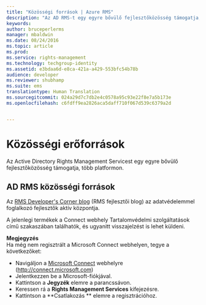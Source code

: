 ```yaml
---
title: "Közösségi források | Azure RMS"
description: "Az AD RMS-t egy egyre bővülő fejlesztőközösség támogatja, több platformon."
keywords: 
author: bruceperlerms
manager: mbaldwin
ms.date: 08/24/2016
ms.topic: article
ms.prod: 
ms.service: rights-management
ms.technology: techgroup-identity
ms.assetid: e3bdaa6d-e8ca-421a-a429-553bfc54b78b
audience: developer
ms.reviewer: shubhamp
ms.suite: ems
translationtype: Human Translation
ms.sourcegitcommit: 024a29d7c7db2e4c0578a95c93e22f8e7a5b173e
ms.openlocfilehash: c6fdff9ea2826aca5daff710f067d539c6379a2d


---
```


# Közösségi erőforrások

Az Active Directory Rights Management Servicest egy egyre bővülő fejlesztőközösség támogatja, több platformon.

## AD RMS közösségi források

Az [RMS Developer's Corner blog](http://blogs.msdn.com/b/rms/) (RMS fejlesztői blog) az adatvédelemmel foglalkozó fejlesztők aktív központja.

A jelenlegi termékek a Connect webhely Tartalomvédelmi szolgáltatások című szakaszában találhatók, és ugyanitt visszajelzést is lehet küldeni.

**Megjegyzés**  
Ha még nem regisztrált a Microsoft Connect webhelyen, tegye a következőket:

-   Navigáljon a [Microsoft Connect](http://connect.microsoft.com) webhelyre (http://connect.microsoft.com)
-   Jelentkezzen be a Microsoft-fiókjával.
-   Kattintson a **Jegyzék** elemre a parancssávon.
-   Keressen rá a **Rights Management Services** kifejezésre.
-   Kattintson a **Csatlakozás ** elemre a regisztrációhoz.

 

 

 






<!--HONumber=Aug16_HO4-->


